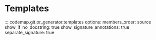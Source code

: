 # Templates

::: codemap.git.pr_generator.templates
    options:
      members_order: source
      show_if_no_docstring: true
      show_signature_annotations: true
      separate_signature: true

